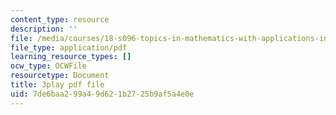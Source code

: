 ```yaml
---
content_type: resource
description: ''
file: /media/courses/18-s096-topics-in-mathematics-with-applications-in-finance-fall-2013/7de6baa299a49d621b2725b9af5a4e0e_D2Jn1VrqjWI.pdf
file_type: application/pdf
learning_resource_types: []
ocw_type: OCWFile
resourcetype: Document
title: 3play pdf file
uid: 7de6baa2-99a4-9d62-1b27-25b9af5a4e0e
---
```


